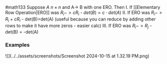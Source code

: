 #math133 
Suppose $A$ $n\times n$ and A-> B with one ERO. Then
I. If [[Elementary Row Operation|ERO]] was $R_i->cR_i$ - $det(B) = c\cdot det(A)$
II. If ERO was $R_i->R_i+cR_i$ - det(B)=det(A) (useful because you can reduce by adding other rows to make it have more zeros - easier calc)
III. If ERO was $R_i ->R_j$ - det(B) = -det(A)

### Examples
![](../../assets/screenshots/Screenshot 2024-10-15 at 1.32.19 PM.png)
